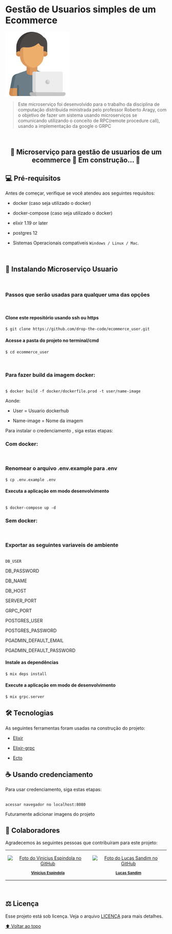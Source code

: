 
# Gestão de Usuarios simples de um Ecommerce

  

<!---Esses são exemplos. Veja https://shields.io para outras pessoas ou para personalizar este conjunto de escudos. Você pode querer incluir dependências, status do projeto e informações de licença aqui--->

  

<!--

  

![GitHub repo size](https://img.shields.io/github/repo-size/Vinny1892/credenciamento-frontend?style=for-the-badge)

  

![GitHub language count](https://img.shields.io/github/languages/count/Vinny1892/credenciamento-frontend?style=for-the-badge)

  

![NPM version](https://img.shields.io/npm/v/npm?style=for-the-badge)

  

![Bitbucket open issues](https://img.shields.io/bitbucket/issues/iuricode/README-template?style=for-the-badge)

  

![Bitbucket open pull requests](https://img.shields.io/bitbucket/pr-raw/iuricode/README-template?style=for-the-badge)

  

![](https://img.shields.io/github/license/Vinny1892/credenciamento-frontend?style=for-the-badge)

  

--->

  

<img  src="resources/programmer.png"  alt="user image"  height="200px"  >

  

  

> Este microserviço foi desenvolvido para o trabalho da disciplina de computação distribuida ministrada pelo professor Roberto Aragy, com o objetivo de fazer um sistema usando microserviços se comunicando utilizando o conceito de RPC(remote procedure call), usando a implementação da google o GRPC

  

<br>

<h2  align="center"> 🚧 Microserviço para gestão de usuarios de um ecommerce 🚀 Em construção... 🚧</h4>

## 💻 Pré-requisitos


Antes de começar, verifique se você atendeu aos seguintes requisitos:

  

<!---Estes são apenas requisitos de exemplo. Adicionar, duplicar ou remover conforme necessário--->

  

* docker (caso seja utilizado o docker)

  

* docker-compose (caso seja utilizado o docker)

  
  

* elixir 1.19 or later

  

* postgres 12

  

* Sistemas Operacionais compativeis `Windows / Linux / Mac`.

<br>


## 🚀 Instalando Microserviço Usuario


<br>

### Passos que serão usadas para qualquer uma das opções


<br>

#### Clone este repositório usando ssh ou https

````
$ git clone https://github.com/drop-the-code/ecommerce_user.git
````
#### Acesse a pasta do projeto no terminal/cmd

```
$ cd ecommerce_user

```

<br>

### Para fazer build da imagem docker:


```docker

$ docker build -f docker/dockerfile.prod -t user/name-image

```

Aonde:


* User = Usuario dockerhub


* Name-image = Nome da imagem


Para instalar o credenciamento , siga estas etapas:

### Com docker:

<br>

### Renomear o arquivo .env.example para .env

```
$ cp .env.example .env

```
#### Executa a aplicação em modo desenvolvimento


```

$ docker-compose up -d

```
### Sem docker:

<br>

### Exportar as seguintes variaveis de ambiente

```

DB_USER

```

DB_PASSWORD

DB_NAME

DB_HOST

SERVER_PORT

GRPC_PORT

POSTGRES_USER

POSTGRES_PASSWORD

PGADMIN_DEFAULT_EMAIL

PGADMIN_DEFAULT_PASSWORD


#### Instale as dependências


```
$ mix deps install

```


#### Execute a aplicação em modo de desenvolvimento


```
$ mix grpc.server

```

## 🛠 Tecnologias


As seguintes ferramentas foram usadas na construção do projeto:


-  [Elixir](https://elixir-lang.org/)

-  [Elixir-grpc](https://github.com/elixir-grpc/grpc)

-  [Ecto](https://github.com/elixir-ecto/ecto)

## ☕ Usando credenciamento

Para usar credenciamento, siga estas etapas:


```

acessar navegador no localhost:8080

```

Futuramente adicionar imagens do projeto

## 🤝 Colaboradores


Agradecemos às seguintes pessoas que contribuíram para este projeto:


<table>

<tr>


<td  align="center">

<a  href="#">

<img  src="https://avatars2.githubusercontent.com/u/41531003?s=460&v=4"  width="100px;"  alt="Foto do Vinicius Espindola no GitHub"/><br>

<sub>

<b>Vinicius Espindola</b>

</sub>

</a>

</td>

<td  align="center">

<a  href="#">

<img  src="https://avatars.githubusercontent.com/u/43496077?v=4"  width="100px;"  alt="Foto do Lucas Sandim no GitHub"/><br>

<sub>

<b>Lucas Sandim</b>

</sub>

</a>

</td>

</table>

<!--

<td align="center">

<a href="#">

<img src="https://s2.glbimg.com/FUcw2usZfSTL6yCCGj3L3v3SpJ8=/smart/e.glbimg.com/og/ed/f/original/2019/04/25/zuckerberg_podcast.jpg" width="100px;" alt="Foto do Mark Zuckerberg"/><br>

<sub>

<b>Mark Zuckerberg</b>

</sub>

</a>

</td>

<td align="center">

<a href="#">

<img src="https://miro.medium.com/max/360/0*1SkS3mSorArvY9kS.jpg" width="100px;" alt="Foto do Steve Jobs"/><br>
<sub>

<b>Steve Jobs</b>

</sub>

</a>

</td>

</tr>

</table>

-->

<!--

## 😄 Seja um dos contribuidores<br>


Quer fazer parte desse projeto? Clique [AQUI](CONTRIBUTING.md) e leia como contribuir.

-->

<br>

## :balance_scale: Licença

Esse projeto está sob licença. Veja o arquivo [LICENÇA](LICENSE) para mais detalhes.


[⬆ Voltar ao topo](#Gestão-de-Usuarios-simples-de-um-Ecommerce)
